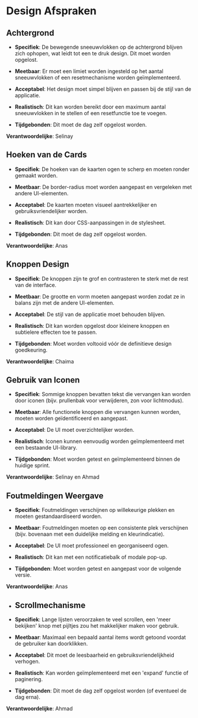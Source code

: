# Design Afspraken

## Achtergrond

- **Specifiek**: De bewegende sneeuwvlokken op de achtergrond blijven zich ophopen, wat leidt tot een te druk design. Dit moet worden opgelost.

- **Meetbaar**: Er moet een limiet worden ingesteld op het aantal sneeuwvlokken of een resetmechanisme worden geïmplementeerd.

- **Acceptabel**: Het design moet simpel blijven en passen bij de stijl van de applicatie.

- **Realistisch**: Dit kan worden bereikt door een maximum aantal sneeuwvlokken in te stellen of een resetfunctie toe te voegen.

- **Tijdgebonden**: Dit moet de dag zelf opgelost worden.

**Verantwoordelijke**: Selinay

## Hoeken van de Cards

- **Specifiek**: De hoeken van de kaarten ogen te scherp en moeten ronder gemaakt worden.

- **Meetbaar**: De border-radius moet worden aangepast en vergeleken met andere UI-elementen.

- **Acceptabel**: De kaarten moeten visueel aantrekkelijker en gebruiksvriendelijker worden.

- **Realistisch**: Dit kan door CSS-aanpassingen in de stylesheet.

- **Tijdgebonden**: Dit moet de dag zelf opgelost worden.

**Verantwoordelijke**: Anas

## Knoppen Design

- **Specifiek**: De knoppen zijn te grof en contrasteren te sterk met de rest van de interface.

- **Meetbaar**: De grootte en vorm moeten aangepast worden zodat ze in balans zijn met de andere UI-elementen.

- **Acceptabel**: De stijl van de applicatie moet behouden blijven.

- **Realistisch**: Dit kan worden opgelost door kleinere knoppen en subtielere effecten toe te passen.

- **Tijdgebonden**: Moet worden voltooid vóór de definitieve design goedkeuring.

**Verantwoordelijke**: Chaima

##  Gebruik van Iconen

- **Specifiek**: Sommige knoppen bevatten tekst die vervangen kan worden door iconen (bijv. prullenbak voor verwijderen, zon voor lichtmodus).

- **Meetbaar**: Alle functionele knoppen die vervangen kunnen worden, moeten worden geïdentificeerd en aangepast.

- **Acceptabel**: De UI moet overzichtelijker worden.

- **Realistisch**: Iconen kunnen eenvoudig worden geïmplementeerd met een bestaande UI-library.

- **Tijdgebonden**: Moet worden getest en geïmplementeerd binnen de huidige sprint.

**Verantwoordelijke**: Selinay en Ahmad

## Foutmeldingen Weergave

- **Specifiek**: Foutmeldingen verschijnen op willekeurige plekken en moeten gestandaardiseerd worden.

- **Meetbaar**: Foutmeldingen moeten op een consistente plek verschijnen (bijv. bovenaan met een duidelijke melding en kleurindicatie).

- **Acceptabel**: De UI moet professioneel en georganiseerd ogen.

- **Realistisch**: Dit kan met een notificatiebalk of modale pop-up.

- **Tijdgebonden**: Moet worden getest en aangepast voor de volgende versie.

**Verantwoordelijke**: Anas

- ## Scrollmechanisme

- **Specifiek**: Lange lijsten veroorzaken te veel scrollen, een 'meer bekijken' knop met pijltjes zou het makkelijker maken voor gebruik.

- **Meetbaar**: Maximaal een bepaald aantal items wordt getoond voordat de gebruiker kan doorklikken.

- **Acceptabel**: Dit moet de leesbaarheid en gebruiksvriendelijkheid verhogen.

- **Realistisch**: Kan worden geïmplementeerd met een 'expand' functie of paginering.

- **Tijdgebonden**: Dit moet de dag zelf opgelost worden (of eventueel de dag erna).

**Verantwoordelijke**: Ahmad


